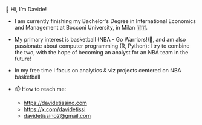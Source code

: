 👋 Hi, I’m Davide!

- I am currently finishing my Bachelor's Degree in International Economics and Management at Bocconi University, in Milan 🇮🇹.

- My primary interest is basketball (NBA - Go Warriors!)🏀, and am also passionate about computer programming (R, Python): I try to combine the two, with the hope of becoming an analyst for an NBA team in the future!

- In my free time I focus on analytics & viz projects centered on NBA basketball

- 📫 How to reach me:
  - https://davidetissino.com
  - https://x.com/davidetissi
  - davidetissino2@gmail.com


